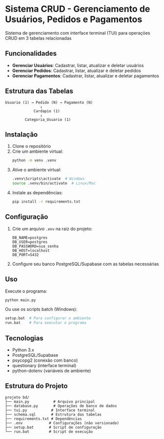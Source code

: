# Sistema CRUD - Gerenciamento de Usuários, Pedidos e Pagamentos

Sistema de gerenciamento com interface terminal (TUI) para operações CRUD em 3 tabelas relacionadas

## Funcionalidades

- **Gerenciar Usuários**: Cadastrar, listar, atualizar e deletar usuários
- **Gerenciar Pedidos**: Cadastrar, listar, atualizar e deletar pedidos
- **Gerenciar Pagamentos**: Cadastrar, listar, atualizar e deletar pagamentos

## Estrutura das Tabelas

```
Usuario (1) → Pedido (N) → Pagamento (N)
                ↓
             Cardapio (1)
                ↓
         Categoria_Usuario (1)
```

## Instalação

1. Clone o repositório
2. Crie um ambiente virtual:
   ```bash
   python -m venv .venv
   ```
3. Ative o ambiente virtual:
   ```bash
   .venv\Scripts\activate  # Windows
   source .venv/bin/activate  # Linux/Mac
   ```
4. Instale as dependências:
   ```bash
   pip install -r requirements.txt
   ```

## Configuração

1. Crie um arquivo `.env` na raiz do projeto:
   ```
   DB_NAME=postgres
   DB_USER=postgres
   DB_PASSWORD=sua_senha
   DB_HOST=localhost
   DB_PORT=5432
   ```

2. Configure seu banco PostgreSQL/Supabase com as tabelas necessárias

## Uso

Execute o programa:
```bash
python main.py
```

Ou use os scripts batch (Windows):
```bash
setup.bat  # Para configurar o ambiente
run.bat    # Para executar o programa
```

## Tecnologias

- Python 3.x
- PostgreSQL/Supabase
- psycopg2 (conexão com banco)
- questionary (interface terminal)
- python-dotenv (variáveis de ambiente)

## Estrutura do Projeto

```
projeto bd/
├── main.py           # Arquivo principal
├── database.py       # Operações de banco de dados
├── tui.py           # Interface terminal
├── schema.sql       # Estrutura das tabelas
├── requirements.txt # Dependências
├── .env            # Configurações (não versionado)
├── setup.bat       # Script de configuração
└── run.bat         # Script de execução
```
